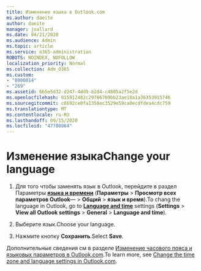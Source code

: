 ```yaml
---
title: Изменение языка в Outlook.com
ms.author: daeite
author: daeite
manager: joallard
ms.date: 04/21/2020
ms.audience: Admin
ms.topic: article
ms.service: o365-administration
ROBOTS: NOINDEX, NOFOLLOW
localization_priority: Normal
ms.collection: Adm_O365
ms.custom:
- "8000014"
- "269"
ms.assetid: 6b5e5d32-d247-4dd9-b2d4-c4805a2f5e2d
ms.openlocfilehash: 015912482c29766789bb23ae18a1a36353915746
ms.sourcegitcommit: c6692ce0fa1358ec3529e59ca0ecdfdea4cdc759
ms.translationtype: MT
ms.contentlocale: ru-RU
ms.lasthandoff: 09/15/2020
ms.locfileid: "47780864"
---
```

# <a name="change-your-language"></a><span data-ttu-id="e0da1-102">Изменение языка</span><span class="sxs-lookup"><span data-stu-id="e0da1-102">Change your language</span></span>

1. <span data-ttu-id="e0da1-103">Для того чтобы заменять язык в Outlook, перейдите в раздел Параметры [**языка и времени**](https://outlook.live.com/mail/options/general/timeAndLanguage/regional) (**Параметры** \> **Просмотр всех параметров Outlook**—  >  **Общий**  >  **язык и время**).</span><span class="sxs-lookup"><span data-stu-id="e0da1-103">To chang the language in Outlook, go to [**Language and time**](https://outlook.live.com/mail/options/general/timeAndLanguage/regional) settings (**Settings** \> **View all Outlook settings** > **General** > **Language and time**).</span></span>

2. <span data-ttu-id="e0da1-104">Выберите язык.</span><span class="sxs-lookup"><span data-stu-id="e0da1-104">Choose your language.</span></span>

3. <span data-ttu-id="e0da1-105">Нажмите кнопку **Сохранить**.</span><span class="sxs-lookup"><span data-stu-id="e0da1-105">Select **Save**.</span></span>

<span data-ttu-id="e0da1-106">Дополнительные сведения см в разделе [Изменение часового пояса и языковых параметров в Outlook.com](https://go.microsoft.com/fwlink/p/?linkid=873132).</span><span class="sxs-lookup"><span data-stu-id="e0da1-106">To learn more, see [Change the time zone and language settings in Outlook.com](https://go.microsoft.com/fwlink/p/?linkid=873132).</span></span>
